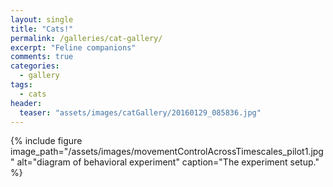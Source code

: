 ```yaml
---
layout: single
title: "Cats!"
permalink: /galleries/cat-gallery/
excerpt: "Feline companions"
comments: true
categories:
  - gallery
tags:
  - cats
header:
  teaser: "assets/images/catGallery/20160129_085836.jpg"
---
```


{% include figure image_path="/assets/images/movementControlAcrossTimescales_pilot1.jpg" alt="diagram of behavioral experiment" caption="The experiment setup." %}
